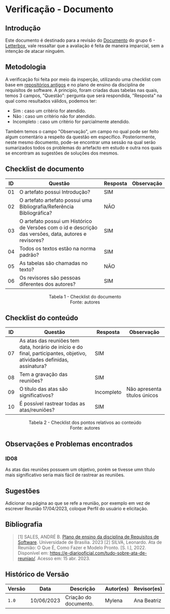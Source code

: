 # Verificação - Documento

## Introdução

Este documento é destinado para a revisão do [Documento](<link para o documento>) do grupo 6 - [Letterbox](https://github.com/Requisitos-de-Software/2023.1-Letterboxd), vale ressaltar que a avaliação é feita de maneira imparcial, sem a intenção de atacar ninguém.

## Metodologia

A verificação foi feita por meio da insperção, utilizando uma checklist com base em [repositórios antigos](https://github.com/Requisitos-de-Software) e no plano de ensino da disciplina de requisitos de software. A principio, foram criadas duas tabelas nas quais, temos 3 campos, "Questão": pergunta que será respondida, "Resposta" na qual como resultados válidos, podemos ter:

- Sim : caso um critério for atendido.
- Não : caso um critério não for atendido.
- Incompleto : caso um critério for parcialmente atendido.

Também temos o campo "Observação", um campo no qual pode ser feito algum comentário a respeito da questão em específico. Posteriormente, neste mesmo documento, pode-se encontrar uma sessão na qual serão sumarizados todos os problemas do artefacto em estudo e outra nos quais se encontram as sugestões de soluções dos mesmos.

## Checklist de documento

|ID|Questão|Resposta|Observação|
|--|-------|--------|----------|
|01|O artefato possui Introdução?                                                                                |     SIM   |          |
|02|O artefato artefato possui uma Bibliografia/Referência Bibliográfica?                                        |   NÃO     |          |
|03|O artefato possui um Histórico de Versões com o id e descrição das versões, data, autores e revisores?       |      SIM  |          |
|04|Todos os textos estão na norma padrão?                                                                       |      SIM  |          |
|05|As tabelas são chamadas no texto?                                                                            |    NÃO    |          |
|06|Os revisores são pessoas diferentes dos autores?                                                             |   SIM     |          |

<p align="center"> Tabela 1 - Checklist do documento <br> Fonte: autores </p>

## Checklist do conteúdo

| ID  | Questão | Resposta | Observação |
| --- | ------- | -------- | ---------- |
| 07   | As atas das reuniões tem data, horário de início e do final, participantes, objetivo, atividades definidas, assinatura?  |     SIM     |            |
| 08   | Tem a gravação das reuniões? | SIM | |
| 09   |  O título das atas são significativos?    |  Incompleto    | Não apresenta títulos únicos    |
|    10 | É possível rastrear todas as atas/reuniões?|    SIM  |     |
<p align="center"> Tabela 2 - Checklist dos pontos relativos ao conteúdo <br> Fonte: autores </p>

## Observações e Problemas encontrados

### ID08

As atas das reuniões possuem um objetivo, porém se tivesse umn título mais significativo seria mais fácil de rastrear as reuniôes.

## Sugestões

Adicionar na página ao que se refe a reunião, por exemplo em vez de escrever Reunião 17/04/2023, coloque Perfil do usuário e elicitação.

## Bibliografia

> [1] SALES, ANDRÉ B. [Plano de ensino da disciplina de Requisitos de Software](https://aprender3.unb.br/pluginfile.php/2523005/mod_resource/content/28/Plano_de_Ensino%20RE%20202301%20Turma%202.pdf). Universidade de Brasília. 2023
> [2] SILVA, Leonardo. Ata de Reunião: O Que É, Como Fazer e Modelo Pronto. [S. l.], 2022. Disponível em: https://e-diariooficial.com/tudo-sobre-ata-de-reuniao/. Acesso em: 15 abr. 2023.

## Histórico de Versão

| Versão | Data       | Descrição             | Autor(es) | Revisor(es)        |
| ------ | ---------- | --------------------- | --------- | ------------------ |
| `1.0`  | 10/06/2023 | Criação do documento. | Mylena     | Ana Beatriz |
